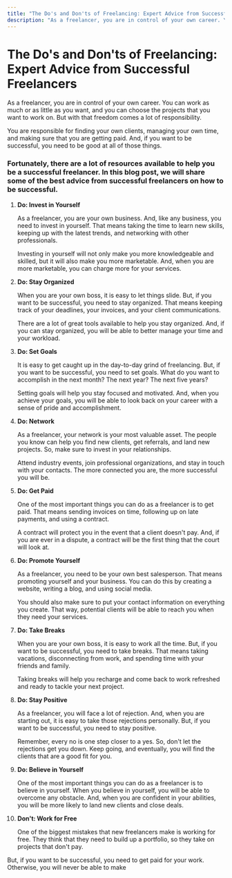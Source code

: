 ```yaml
---
title: "The Do's and Don'ts of Freelancing: Expert Advice from Successful Freelancers ⛽️"
description: "As a freelancer, you are in control of your own career. You can work as much or as little as you want, and you can choose the projects that you want to work on. But with that freedom comes a lot of responsibility."
---
```


# The Do's and Don'ts of Freelancing: Expert Advice from Successful Freelancers

As a freelancer, you are in control of your own career. You can work as much or as little as you want, and you can choose the projects that you want to work on. But with that freedom comes a lot of responsibility.

You are responsible for finding your own clients, managing your own time, and making sure that you are getting paid. And, if you want to be successful, you need to be good at all of those things.

### Fortunately, there are a lot of resources available to help you be a successful freelancer. In this blog post, we will share some of the best advice from successful freelancers on how to be successful.

1. **Do: Invest in Yourself**

   As a freelancer, you are your own business. And, like any business, you need to invest in yourself. That means taking the time to learn new skills, keeping up with the latest trends, and networking with other professionals.

   Investing in yourself will not only make you more knowledgeable and skilled, but it will also make you more marketable. And, when you are more marketable, you can charge more for your services.

2. **Do: Stay Organized**

   When you are your own boss, it is easy to let things slide. But, if you want to be successful, you need to stay organized. That means keeping track of your deadlines, your invoices, and your client communications.

   There are a lot of great tools available to help you stay organized. And, if you can stay organized, you will be able to better manage your time and your workload.

3. **Do: Set Goals**

   It is easy to get caught up in the day-to-day grind of freelancing. But, if you want to be successful, you need to set goals. What do you want to accomplish in the next month? The next year? The next five years?

   Setting goals will help you stay focused and motivated. And, when you achieve your goals, you will be able to look back on your career with a sense of pride and accomplishment.

4. **Do: Network**

   As a freelancer, your network is your most valuable asset. The people you know can help you find new clients, get referrals, and land new projects. So, make sure to invest in your relationships.

   Attend industry events, join professional organizations, and stay in touch with your contacts. The more connected you are, the more successful you will be.

5. **Do: Get Paid**

   One of the most important things you can do as a freelancer is to get paid. That means sending invoices on time, following up on late payments, and using a contract.

   A contract will protect you in the event that a client doesn't pay. And, if you are ever in a dispute, a contract will be the first thing that the court will look at.

6. **Do: Promote Yourself**

   As a freelancer, you need to be your own best salesperson. That means promoting yourself and your business. You can do this by creating a website, writing a blog, and using social media.

   You should also make sure to put your contact information on everything you create. That way, potential clients will be able to reach you when they need your services.

7. **Do: Take Breaks**

   When you are your own boss, it is easy to work all the time. But, if you want to be successful, you need to take breaks. That means taking vacations, disconnecting from work, and spending time with your friends and family.

   Taking breaks will help you recharge and come back to work refreshed and ready to tackle your next project.

8. **Do: Stay Positive**

   As a freelancer, you will face a lot of rejection. And, when you are starting out, it is easy to take those rejections personally. But, if you want to be successful, you need to stay positive.

   Remember, every no is one step closer to a yes. So, don't let the rejections get you down. Keep going, and eventually, you will find the clients that are a good fit for you.

9. **Do: Believe in Yourself**

   One of the most important things you can do as a freelancer is to believe in yourself. When you believe in yourself, you will be able to overcome any obstacle. And, when you are confident in your abilities, you will be more likely to land new clients and close deals.

10. **Don't: Work for Free**

    One of the biggest mistakes that new freelancers make is working for free. They think that they need to build up a portfolio, so they take on projects that don't pay.

But, if you want to be successful, you need to get paid for your work. Otherwise, you will never be able to make
